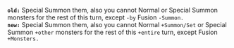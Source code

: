 **`old:`** Special Summon them, also you cannot Normal or Special Summon monsters for the rest of this turn, except `-by` Fusion `-Summon.`  
**`new:`** Special Summon them, also you cannot Normal `+Summon/Set` or Special Summon `+other` monsters for the rest of this `+entire` turn, except Fusion `+Monsters.`
